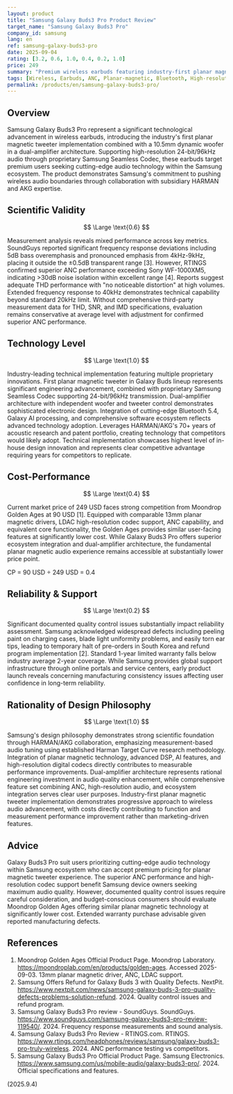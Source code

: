 ```yaml
---
layout: product
title: "Samsung Galaxy Buds3 Pro Product Review"
target_name: "Samsung Galaxy Buds3 Pro"
company_id: samsung
lang: en
ref: samsung-galaxy-buds3-pro
date: 2025-09-04
rating: [3.2, 0.6, 1.0, 0.4, 0.2, 1.0]
price: 249
summary: "Premium wireless earbuds featuring industry-first planar magnetic tweeter and dual amplification system, delivering advanced technical implementation but hampered by significant quality control issues and limited cost-performance advantage."
tags: [Wireless, Earbuds, ANC, Planar-magnetic, Bluetooth, High-resolution]
permalink: /products/en/samsung-galaxy-buds3-pro/
---
```


## Overview

Samsung Galaxy Buds3 Pro represent a significant technological advancement in wireless earbuds, introducing the industry's first planar magnetic tweeter implementation combined with a 10.5mm dynamic woofer in a dual-amplifier architecture. Supporting high-resolution 24-bit/96kHz audio through proprietary Samsung Seamless Codec, these earbuds target premium users seeking cutting-edge audio technology within the Samsung ecosystem. The product demonstrates Samsung's commitment to pushing wireless audio boundaries through collaboration with subsidiary HARMAN and AKG expertise.

## Scientific Validity

$$ \Large \text{0.6} $$

Measurement analysis reveals mixed performance across key metrics. SoundGuys reported significant frequency response deviations including 5dB bass overemphasis and pronounced emphasis from 4kHz-9kHz, placing it outside the ±0.5dB transparent range [3]. However, RTINGS confirmed superior ANC performance exceeding Sony WF-1000XM5, indicating >30dB noise isolation within excellent range [4]. Reports suggest adequate THD performance with "no noticeable distortion" at high volumes. Extended frequency response to 40kHz demonstrates technical capability beyond standard 20kHz limit. Without comprehensive third-party measurement data for THD, SNR, and IMD specifications, evaluation remains conservative at average level with adjustment for confirmed superior ANC performance.

## Technology Level

$$ \Large \text{1.0} $$

Industry-leading technical implementation featuring multiple proprietary innovations. First planar magnetic tweeter in Galaxy Buds lineup represents significant engineering advancement, combined with proprietary Samsung Seamless Codec supporting 24-bit/96kHz transmission. Dual-amplifier architecture with independent woofer and tweeter control demonstrates sophisticated electronic design. Integration of cutting-edge Bluetooth 5.4, Galaxy AI processing, and comprehensive software ecosystem reflects advanced technology adoption. Leverages HARMAN/AKG's 70+ years of acoustic research and patent portfolio, creating technology that competitors would likely adopt. Technical implementation showcases highest level of in-house design innovation and represents clear competitive advantage requiring years for competitors to replicate.

## Cost-Performance

$$ \Large \text{0.4} $$

Current market price of 249 USD faces strong competition from Moondrop Golden Ages at 90 USD [1]. Equipped with comparable 13mm planar magnetic drivers, LDAC high-resolution codec support, ANC capability, and equivalent core functionality, the Golden Ages provides similar user-facing features at significantly lower cost. While Galaxy Buds3 Pro offers superior ecosystem integration and dual-amplifier architecture, the fundamental planar magnetic audio experience remains accessible at substantially lower price point.

CP = 90 USD ÷ 249 USD = 0.4

## Reliability & Support

$$ \Large \text{0.2} $$

Significant documented quality control issues substantially impact reliability assessment. Samsung acknowledged widespread defects including peeling paint on charging cases, blade light uniformity problems, and easily torn ear tips, leading to temporary halt of pre-orders in South Korea and refund program implementation [2]. Standard 1-year limited warranty falls below industry average 2-year coverage. While Samsung provides global support infrastructure through online portals and service centers, early product launch reveals concerning manufacturing consistency issues affecting user confidence in long-term reliability.

## Rationality of Design Philosophy

$$ \Large \text{1.0} $$

Samsung's design philosophy demonstrates strong scientific foundation through HARMAN/AKG collaboration, emphasizing measurement-based audio tuning using established Harman Target Curve research methodology. Integration of planar magnetic technology, advanced DSP, AI features, and high-resolution digital codecs directly contributes to measurable performance improvements. Dual-amplifier architecture represents rational engineering investment in audio quality enhancement, while comprehensive feature set combining ANC, high-resolution audio, and ecosystem integration serves clear user purposes. Industry-first planar magnetic tweeter implementation demonstrates progressive approach to wireless audio advancement, with costs directly contributing to function and measurement performance improvement rather than marketing-driven features.

## Advice

Galaxy Buds3 Pro suit users prioritizing cutting-edge audio technology within Samsung ecosystem who can accept premium pricing for planar magnetic tweeter experience. The superior ANC performance and high-resolution codec support benefit Samsung device owners seeking maximum audio quality. However, documented quality control issues require careful consideration, and budget-conscious consumers should evaluate Moondrop Golden Ages offering similar planar magnetic technology at significantly lower cost. Extended warranty purchase advisable given reported manufacturing defects.

## References

1. Moondrop Golden Ages Official Product Page. Moondrop Laboratory. https://moondroplab.com/en/products/golden-ages. Accessed 2025-09-03. 13mm planar magnetic driver, ANC, LDAC support.
2. Samsung Offers Refund for Galaxy Buds 3 with Quality Defects. NextPit. https://www.nextpit.com/news/samsung-galaxy-buds-3-pro-quality-defects-problems-solution-refund. 2024. Quality control issues and refund program.
3. Samsung Galaxy Buds3 Pro review - SoundGuys. SoundGuys. https://www.soundguys.com/samsung-galaxy-buds3-pro-review-119540/. 2024. Frequency response measurements and sound analysis.
4. Samsung Galaxy Buds3 Pro Review - RTINGS.com. RTINGS. https://www.rtings.com/headphones/reviews/samsung/galaxy-buds3-pro-truly-wireless. 2024. ANC performance testing vs competitors.
5. Samsung Galaxy Buds3 Pro Official Product Page. Samsung Electronics. https://www.samsung.com/us/mobile-audio/galaxy-buds3-pro/. 2024. Official specifications and features.

(2025.9.4)